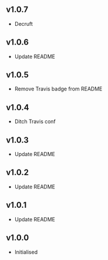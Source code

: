 ## v1.0.7

 * Decruft

## v1.0.6

 * Update README

## v1.0.5

 * Remove Travis badge from README

## v1.0.4

 * Ditch Travis conf

## v1.0.3

 * Update README

## v1.0.2

 * Update README
 
## v1.0.1

 * Update README

## v1.0.0

 * Initialised
